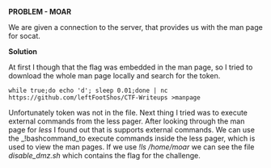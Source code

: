 **PROBLEM - MOAR**

We are given a connection to the server, that provides us with the man page for socat.

**Solution**

At first I though that the flag was embedded in the man page, so I tried to
download the whole man page locally and search for the token. 

	while true;do echo 'd'; sleep 0.01;done | nc https://github.com/leftFootShos/CTF-Writeups >manpage

Unfortunately token was not in the file. Next thing I tried was to execute
external commands from the less pager. After looking through the man page for
_less_ I found out that is supports external commands.
We can use the _!bashcommand_to execute commands inside the less pager, which is
used to view the man pages. If we use _!ls /home/moar_ we can see the file
_disable_dmz.sh_ which contains the flag for the challenge.

